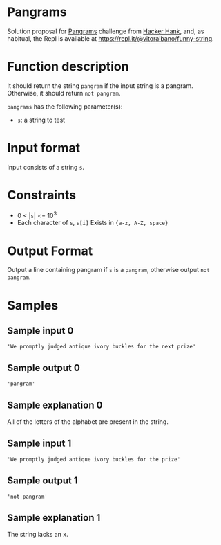 # Pangrams
Solution proposal for [Pangrams](https://www.hackerrank.com/challenges/pangrams/problem) challenge from [Hacker Hank](https://www.hackerrank.com/), and, as habitual, the Repl is available at https://repl.it/@vitoralbano/funny-string.

# Function description
It should return the string `pangram` if the input string is a pangram. Otherwise, it should return `not pangram`.

`pangrams` has the following parameter(s):
* `s`: a string to test

# Input format
Input consists of a string `s`.

# Constraints
* 0 < |`s`| <= 10<sup>3</sup>
* Each character of `s`, `s[i]` Exists in  `{a-z, A-Z, space}`

# Output Format
Output a line containing pangram if `s` is a `pangram`, otherwise output `not pangram`. 

# Samples
## Sample input 0
`'We promptly judged antique ivory buckles for the next prize'`

## Sample output 0
`'pangram'`

## Sample explanation 0
All of the letters of the alphabet are present in the string.

## Sample input 1
`'We promptly judged antique ivory buckles for the prize'`

## Sample output 1
`'not pangram'`

## Sample explanation 1
The string lacks an x.
